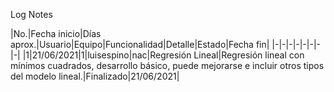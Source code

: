 Log Notes

|No.|Fecha inicio|Días aprox.|Usuario|Equipo|Funcionalidad|Detalle|Estado|Fecha fin|
|-|-|-|-|-|-|-|-|
|1|21/06/2021|1|luisespino|nac|Regresión Lineal|Regresión lineal con mínimos cuadrados, desarrollo básico, puede mejorarse e incluir otros tipos del modelo lineal.|Finalizado|21/06/2021|
